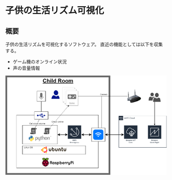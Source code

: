 # 子供の生活リズム可視化

## 概要

子供の生活リズムを可視化するソフトウェア。
直近の機能としては以下を収集する。

- ゲーム機のオンライン状況
- 声の音量情報

![](./img/architecture.drawio.png)
